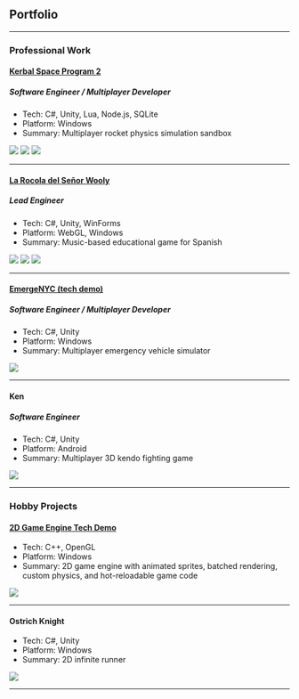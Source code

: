 ## Portfolio

---

### Professional Work

#### [Kerbal Space Program 2](https://www.kerbalspaceprogram.com/game/kerbal-space-program-2/)
##### Software Engineer / Multiplayer Developer

- Tech: C#, Unity, Lua, Node.js, SQLite
- Platform: Windows
- Summary: Multiplayer rocket physics simulation sandbox

<img src="images/ksp2_launch.png?raw=true"/>

<img src="images/ksp2_multiplayer.png?raw=true"/>

<img src="images/ksp2_interstellar.png?raw=true"/>

---
#### [La Rocola del Señor Wooly](https://www.senorwooly.com/blog/the-game-is-here-what-you-need-to-know)
##### Lead Engineer

- Tech: C#, Unity, WinForms
- Platform: WebGL, Windows
- Summary: Music-based educational game for Spanish

<img src="images/wooly_title.png?raw=true"/>

<img src="images/wooly_menu.png?raw=true"/>

<img src="images/wooly_gameplay.jpg?raw=true"/>

---
#### [EmergeNYC (tech demo)](https://store.steampowered.com/app/461430/EmergeNYC/)
##### Software Engineer / Multiplayer Developer

- Tech: C#, Unity
- Platform: Windows
- Summary: Multiplayer emergency vehicle simulator

<img src="images/emergenyc.png?raw=true"/>

---
#### Ken
##### Software Engineer

- Tech: C#, Unity
- Platform: Android
- Summary: Multiplayer 3D kendo fighting game

<img src="images/ken.png?raw=true"/>

---

### Hobby Projects

#### [2D Game Engine Tech Demo](https://bitbucket.org/Limyc/gameenginetech/src/master/)

- Tech: C++, OpenGL
- Platform: Windows
- Summary: 2D game engine with animated sprites, batched rendering, custom physics, and hot-reloadable game code

<img src="images/engine_demo.png?raw=true"/>

---

#### Ostrich Knight

- Tech: C#, Unity
- Platform: Windows
- Summary: 2D infinite runner

<img src="images/ostrich_knight.png?raw=true"/>

---

